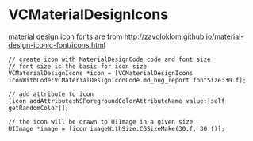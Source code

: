 # VCMaterialDesignIcons
material design icon fonts are from http://zavoloklom.github.io/material-design-iconic-font/icons.html

    // create icon with MaterialDesignCode code and font size
    // font size is the basis for icon size
    VCMaterialDesignIcons *icon = [VCMaterialDesignIcons iconWithCode:VCMaterialDesignIconCode.md_bug_report fontSize:30.f];
    
    // add attribute to icon
    [icon addAttribute:NSForegroundColorAttributeName value:[self getRandomColor]];
    
    // the icon will be drawn to UIImage in a given size
    UIImage *image = [icon imageWithSize:CGSizeMake(30.f, 30.f)];
